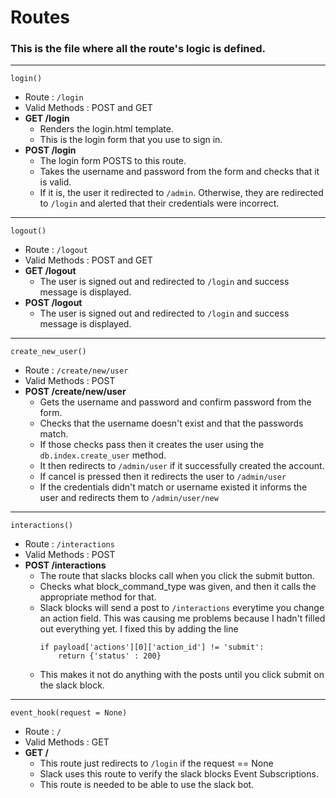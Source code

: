 # Routes  
### This is the file where all the route's logic is defined.  
---
`login()`  
- Route : `/login`  
- Valid Methods : POST and GET
- **GET /login**
    - Renders the login.html template.  
    - This is the login form that you use to sign in.  
- **POST /login**  
    - The login form POSTS to this route.  
    - Takes the username and password from the form and checks that it is valid.  
    - If it is, the user it redirected to `/admin`. Otherwise, they are redirected to `/login` and alerted that their credentials were incorrect.  
---
`logout()`  
- Route : `/logout`  
- Valid Methods : POST and GET  
- **GET /logout**  
  - The user is signed out and redirected to `/login` and success message is displayed.  
- **POST /logout**  
   - The user is signed out and redirected to `/login` and success message is displayed.  
---
`create_new_user()`  
- Route : `/create/new/user`
- Valid Methods : POST  
- **POST /create/new/user**  
  - Gets the username and password and confirm password from the form.  
  - Checks that the username doesn't exist and that the passwords match.  
  - If those checks pass then it creates the user using the `db.index.create_user` method.  
  - It then redirects to `/admin/user` if it successfully created the account.  
  - If cancel is pressed then it redirects the user to `/admin/user`  
  - If the credentials didn't match or username existed it informs the user and redirects them to `/admin/user/new`  
---  
`interactions()`  
- Route : `/interactions`  
- Valid Methods : POST  
- **POST /interactions**  
    - The route that slacks blocks call when you click the submit button.  
    - Checks what block_command_type was given, and then it calls the appropriate method for that.  
    - Slack blocks will send a post to `/interactions` everytime you change an action field. This was causing me problems because I hadn't filled out everything yet. I fixed this by adding the line  
        ```
        if payload['actions'][0]['action_id'] != 'submit':
            return {'status' : 200}
        ```
    - This makes it not do anything with the posts until you click submit on the slack block.  
---  
`event_hook(request = None)`  
- Route : `/`  
- Valid Methods : GET  
- **GET /**  
    - This route just redirects to `/login` if the request == None    
    - Slack uses this route to verify the slack blocks Event Subscriptions.  
    - This route is needed to be able to use the slack bot.   